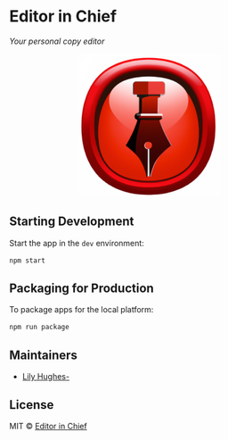 # Editor in Chief

*Your personal copy editor*

<div align="center">

![Editor in Chief Logo](./assets/icon.png)

</div>

## Starting Development

Start the app in the `dev` environment:

```bash
npm start
```

## Packaging for Production

To package apps for the local platform:

```bash
npm run package
```

## Maintainers

- [Lily Hughes-](https://github.com/oaguy1)

## License

MIT © [Editor in Chief](https://github.com/editorinchiefoss/editor-in-chief)